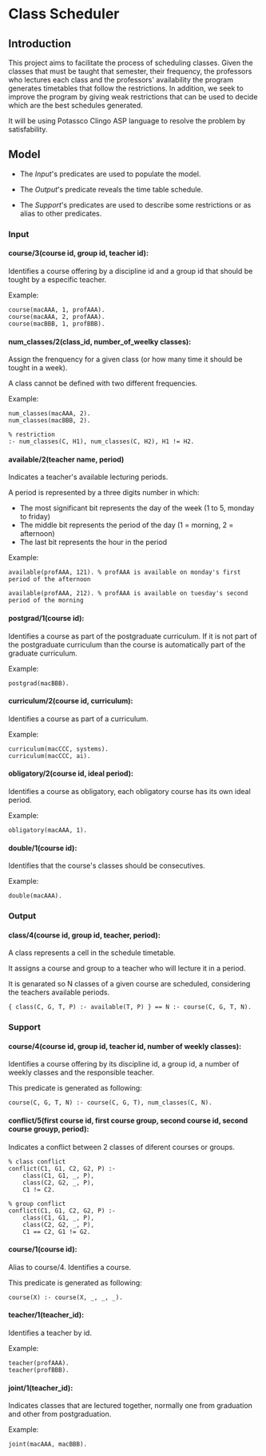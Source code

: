 # Class Scheduler

## Introduction

This project aims to facilitate the process of scheduling classes. Given the classes that must be taught that semester, their frequency, the professors who lectures each class and the professors' availability the program generates timetables that follow the restrictions. In addition, we seek to improve the program by giving weak restrictions that can be used to decide which are the best schedules generated.

It will be using Potassco Clingo ASP language to resolve the problem by satisfability.

## Model
- The *Input*'s predicates are used to populate the model.

- The *Output*'s predicate reveals the time table schedule.

- The *Support*'s predicates are used to describe some restrictions or as alias to other predicates.

### Input

####  **course/3(course id, group id, teacher id)**:

Identifies a course offering by a discipline id and a group id that should be tought by a especific teacher.

Example:
```
course(macAAA, 1, profAAA).
course(macAAA, 2, profAAA).
course(macBBB, 1, profBBB).
```

####  **num_classes/2(class_id, number_of_weelky classes)**:

Assign the frenquency for a given class (or how many time it should be tought in a week).

A class cannot be defined with two different frequencies.

Example:
```
num_classes(macAAA, 2).
num_classes(macBBB, 2).

% restriction
:- num_classes(C, H1), num_classes(C, H2), H1 != H2.
```

####  **available/2(teacher name, period)**

Indicates a teacher's available lecturing periods.

A period is represented by a three digits number in which:
- The most significant bit represents the day of the week (1 to 5, monday to friday)
- The middle bit represents the period of the day (1 = morning, 2 = afternoon)
- The last bit represents the hour in the period

Example:
```
available(profAAA, 121). % profAAA is available on monday's first period of the afternoon

available(profAAA, 212). % profAAA is available on tuesday's second period of the morning
```

####  **postgrad/1(course id)**:

Identifies a course as part of the postgraduate curriculum. If it is not part of the postgraduate curriculum than the course is automatically part of the graduate curriculum.

Example:
```
postgrad(macBBB).
```

####  **curriculum/2(course id, curriculum)**:

Identifies a course as part of a curriculum.

Example:
```
curriculum(macCCC, systems).
curriculum(macCCC, ai).
```

####  **obligatory/2(course id, ideal period)**:

Identifies a course as obligatory, each obligatory course has its own ideal period.

Example:
```
obligatory(macAAA, 1).
```

####  **double/1(course id)**:

Identifies that the course's classes should be consecutives.

Example:
```
double(macAAA).
```

### Output
####  **class/4(course id, group id, teacher, period)**:

A class represents a cell in the schedule timetable.

It assigns a course and group to a teacher who will lecture it in a period.

It is genarated so N classes of a given course are scheduled, considering the teachers available periods.
```
{ class(C, G, T, P) :- available(T, P) } == N :- course(C, G, T, N).
```

### Support

####  **course/4(course id, group id, teacher id, number of weekly classes)**:

Identifies a course offering by its discipline id, a group id, a number of weekly classes and the responsible teacher.

This predicate is generated as following:
```
course(C, G, T, N) :- course(C, G, T), num_classes(C, N).
```

####  **conflict/5(first course id, first course group, second course id, second course grouyp, period)**:

Indicates a conflict between 2 classes of diferent courses or groups.

```
% class conflict
conflict(C1, G1, C2, G2, P) :-
    class(C1, G1, _, P),
    class(C2, G2, _, P),
    C1 != C2.

% group conflict
conflict(C1, G1, C2, G2, P) :-
    class(C1, G1, _, P),
    class(C2, G2, _, P),
    C1 == C2, G1 != G2.
```

####  **course/1(course id)**:

Alias to course/4. Identifies a course.

This predicate is generated as following:
```
course(X) :- course(X, _, _, _).
```

####  **teacher/1(teacher_id)**:

Identifies a teacher by id.

Example:
```
teacher(profAAA).
teacher(profBBB).
```
####  **joint/1(teacher_id)**:

Indicates classes that are lectured together, normally one from graduation and other from postgraduation.

Example:

```
joint(macAAA, macBBB).
```
